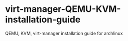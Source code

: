# virt-manager-QEMU-KVM-installation-guide
QEMU, KVM, virt-manager installation guide for archlinux
